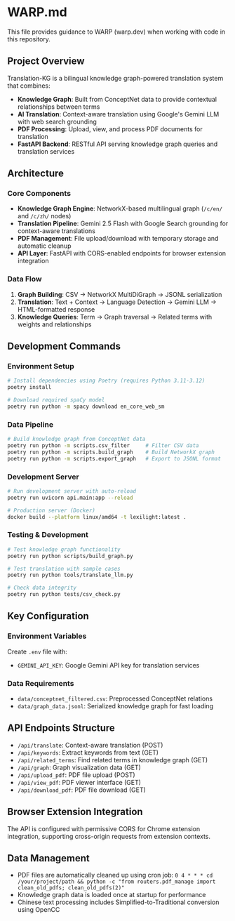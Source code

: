 # WARP.md

This file provides guidance to WARP (warp.dev) when working with code in this repository.

## Project Overview
Translation-KG is a bilingual knowledge graph-powered translation system that combines:
- **Knowledge Graph**: Built from ConceptNet data to provide contextual relationships between terms
- **AI Translation**: Context-aware translation using Google's Gemini LLM with web search grounding
- **PDF Processing**: Upload, view, and process PDF documents for translation
- **FastAPI Backend**: RESTful API serving knowledge graph queries and translation services

## Architecture

### Core Components
- **Knowledge Graph Engine**: NetworkX-based multilingual graph (`/c/en/` and `/c/zh/` nodes)
- **Translation Pipeline**: Gemini 2.5 Flash with Google Search grounding for context-aware translations
- **PDF Management**: File upload/download with temporary storage and automatic cleanup
- **API Layer**: FastAPI with CORS-enabled endpoints for browser extension integration

### Data Flow
1. **Graph Building**: CSV → NetworkX MultiDiGraph → JSONL serialization
2. **Translation**: Text + Context → Language Detection → Gemini LLM → HTML-formatted response
3. **Knowledge Queries**: Term → Graph traversal → Related terms with weights and relationships

## Development Commands

### Environment Setup
```bash
# Install dependencies using Poetry (requires Python 3.11-3.12)
poetry install

# Download required spaCy model
poetry run python -m spacy download en_core_web_sm
```

### Data Pipeline
```bash
# Build knowledge graph from ConceptNet data
poetry run python -m scripts.csv_filter     # Filter CSV data
poetry run python -m scripts.build_graph    # Build NetworkX graph
poetry run python -m scripts.export_graph   # Export to JSONL format
```

### Development Server
```bash
# Run development server with auto-reload
poetry run uvicorn api.main:app --reload

# Production server (Docker)
docker build --platform linux/amd64 -t lexilight:latest .
```

### Testing & Development
```bash
# Test knowledge graph functionality
poetry run python scripts/build_graph.py

# Test translation with sample cases
poetry run python tools/translate_llm.py

# Check data integrity
poetry run python tests/csv_check.py
```

## Key Configuration

### Environment Variables
Create `.env` file with:
- `GEMINI_API_KEY`: Google Gemini API key for translation services

### Data Requirements
- `data/conceptnet_filtered.csv`: Preprocessed ConceptNet relations
- `data/graph_data.jsonl`: Serialized knowledge graph for fast loading

## API Endpoints Structure
- `/api/translate`: Context-aware translation (POST)
- `/api/keywords`: Extract keywords from text (GET)
- `/api/related_terms`: Find related terms in knowledge graph (GET)
- `/api/graph`: Graph visualization data (GET)
- `/api/upload_pdf`: PDF file upload (POST)
- `/api/view_pdf`: PDF viewer interface (GET)
- `/api/download_pdf`: PDF file download (GET)

## Browser Extension Integration
The API is configured with permissive CORS for Chrome extension integration, supporting cross-origin requests from extension contexts.

## Data Management
- PDF files are automatically cleaned up using cron job: `0 4 * * * cd /your/project/path && python -c "from routers.pdf_manage import clean_old_pdfs; clean_old_pdfs(2)"`
- Knowledge graph data is loaded once at startup for performance
- Chinese text processing includes Simplified-to-Traditional conversion using OpenCC
